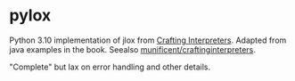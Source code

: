 # pylox
Python 3.10 implementation of jlox from [Crafting Interpreters](https://craftinginterpreters.com).
Adapted from java examples in the book. Seealso [munificent/craftinginterpreters](https://github.com/munificent/craftinginterpreters).

"Complete" but lax on error handling and other details.